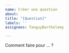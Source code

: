 ```yaml
---
name: Créer une question
about: 
title: "[Question]"
labels: ''
assignees: TanguyBarthelemy

---
```


Comment faire pour ... ?

